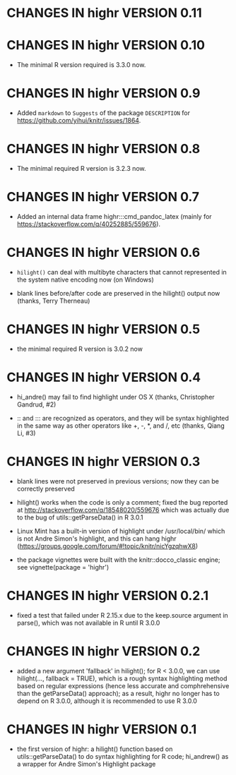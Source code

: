 # CHANGES IN highr VERSION 0.11

# CHANGES IN highr VERSION 0.10

- The minimal R version required is 3.3.0 now.

# CHANGES IN highr VERSION 0.9

- Added `markdown` to `Suggests` of the package `DESCRIPTION` for https://github.com/yihui/knitr/issues/1864.

# CHANGES IN highr VERSION 0.8

- The minimal required R version is 3.2.3 now.

# CHANGES IN highr VERSION 0.7

- Added an internal data frame highr:::cmd_pandoc_latex (mainly for https://stackoverflow.com/q/40252885/559676).

# CHANGES IN highr VERSION 0.6

- `hilight()` can deal with multibyte characters that cannot represented in the system native encoding now (on Windows)

- blank lines before/after code are preserved in the hilight() output now (thanks, Terry Therneau)

# CHANGES IN highr VERSION 0.5

- the minimal required R version is 3.0.2 now

# CHANGES IN highr VERSION 0.4

- hi_andre() may fail to find highlight under OS X (thanks, Christopher Gandrud, #2)

- :: and ::: are recognized as operators, and they will be syntax highlighted in the same way as other operators like +, -, *, and /, etc (thanks, Qiang Li, #3)

# CHANGES IN highr VERSION 0.3

- blank lines were not preserved in previous versions; now they can be correctly preserved

- hilight() works when the code is only a comment; fixed the bug reported at http://stackoverflow.com/q/18548020/559676 which was actually due to the bug of utils::getParseData() in R 3.0.1

- Linux Mint has a built-in version of highlight under /usr/local/bin/ which is not Andre Simon's highlight, and this can hang highr (https://groups.google.com/forum/#!topic/knitr/nicYgzqhwX8)

- the package vignettes were built with the knitr::docco_classic engine; see vignette(package = 'highr')

# CHANGES IN highr VERSION 0.2.1

- fixed a test that failed under R 2.15.x due to the keep.source argument in parse(), which was not available in R until R 3.0.0

# CHANGES IN highr VERSION 0.2

- added a new argument 'fallback' in hilight(); for R < 3.0.0, we can use hilight(..., fallback = TRUE), which is a rough syntax highlighting method based on regular expressions (hence less accurate and comphrehensive than the getParseData() approach); as a result, highr no longer has to depend on R 3.0.0, although it is recommended to use R 3.0.0

# CHANGES IN highr VERSION 0.1

- the first version of highr: a hilight() function based on utils::getParseData() to do syntax highlighting for R code; hi_andrew() as a wrapper for Andre Simon's Highlight package

